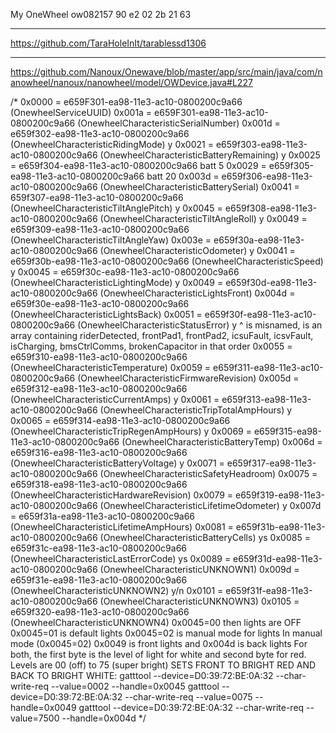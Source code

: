 My OneWheel
ow082157
90 e2 02 2b 21 63

----


https://github.com/TaraHoleInIt/tarablessd1306


----

https://github.com/Nanoux/Onewave/blob/master/app/src/main/java/com/nanowheel/nanoux/nanowheel/model/OWDevice.java#L227

/*
0x0000 = e659F301-ea98-11e3-ac10-0800200c9a66 (OnewheelServiceUUID)
0x001a = e659F301-ea98-11e3-ac10-0800200c9a66 (OnewheelCharacteristicSerialNumber)
0x001d = e659f302-ea98-11e3-ac10-0800200c9a66 (OnewheelCharacteristicRidingMode) y
0x0021 = e659f303-ea98-11e3-ac10-0800200c9a66 (OnewheelCharacteristicBatteryRemaining) y
0x0025 = e659f304-ea98-11e3-ac10-0800200c9a66  batt 5
0x0029 = e659f305-ea98-11e3-ac10-0800200c9a66  batt 20
0x003d = e659f306-ea98-11e3-ac10-0800200c9a66 (OnewheelCharacteristicBatterySerial)
0x0041 = 659f307-ea98-11e3-ac10-0800200c9a66  (OnewheelCharacteristicTiltAnglePitch) y
0x0045 = e659f308-ea98-11e3-ac10-0800200c9a66 (OnewheelCharacteristicTiltAngleRoll)  y
0x0049 = e659f309-ea98-11e3-ac10-0800200c9a66 (OnewheelCharacteristicTiltAngleYaw)
0x003e = e659f30a-ea98-11e3-ac10-0800200c9a66 (OnewheelCharacteristicOdometer) y
0x0041 = e659f30b-ea98-11e3-ac10-0800200c9a66 (OnewheelCharacteristicSpeed) y
0x0045 = e659f30c-ea98-11e3-ac10-0800200c9a66 (OnewheelCharacteristicLightingMode) y
0x0049 = e659f30d-ea98-11e3-ac10-0800200c9a66 (OnewheelCharacteristicLightsFront)
0x004d = e659f30e-ea98-11e3-ac10-0800200c9a66 (OnewheelCharacteristicLightsBack)
0x0051 = e659f30f-ea98-11e3-ac10-0800200c9a66 (OnewheelCharacteristicStatusError) y
^ is misnamed, is an array containing riderDetected, frontPad1, frontPad2, icsuFault, icsvFault, isCharging, bmsCtrlComms, brokenCapacitor in that order
0x0055 = e659f310-ea98-11e3-ac10-0800200c9a66 (OnewheelCharacteristicTemperature)
0x0059 = e659f311-ea98-11e3-ac10-0800200c9a66 (OnewheelCharacteristicFirmwareRevision)
0x005d = e659f312-ea98-11e3-ac10-0800200c9a66 (OnewheelCharacteristicCurrentAmps) y
0x0061 = e659f313-ea98-11e3-ac10-0800200c9a66 (OnewheelCharacteristicTripTotalAmpHours) y
0x0065 = e659f314-ea98-11e3-ac10-0800200c9a66 (OnewheelCharacteristicTripRegenAmpHours) y
0x0069 = e659f315-ea98-11e3-ac10-0800200c9a66 (OnewheelCharacteristicBatteryTemp)
0x006d = e659f316-ea98-11e3-ac10-0800200c9a66 (OnewheelCharacteristicBatteryVoltage) y
0x0071 = e659f317-ea98-11e3-ac10-0800200c9a66 (OnewheelCharacteristicSafetyHeadroom)
0x0075 = e659f318-ea98-11e3-ac10-0800200c9a66 (OnewheelCharacteristicHardwareRevision)
0x0079 = e659f319-ea98-11e3-ac10-0800200c9a66 (OnewheelCharacteristicLifetimeOdometer) y
0x007d = e659f31a-ea98-11e3-ac10-0800200c9a66 (OnewheelCharacteristicLifetimeAmpHours)
0x0081 = e659f31b-ea98-11e3-ac10-0800200c9a66 (OnewheelCharacteristicBatteryCells) ys
0x0085 = e659f31c-ea98-11e3-ac10-0800200c9a66 (OnewheelCharacteristicLastErrorCode) ys
0x0089 = e659f31d-ea98-11e3-ac10-0800200c9a66 (OnewheelCharacteristicUNKNOWN1)
0x009d = e659f31e-ea98-11e3-ac10-0800200c9a66 (OnewheelCharacteristicUNKNOWN2) y/n
0x0101 = e659f31f-ea98-11e3-ac10-0800200c9a66 (OnewheelCharacteristicUNKNOWN3)
0x0105 = e659f320-ea98-11e3-ac10-0800200c9a66 (OnewheelCharacteristicUNKNOWN4)
0x0045=00 then lights are OFF
0x0045=01 is default lights
0x0045=02 is manual mode for lights
In manual mode (0x0045=02) 0x0049 is front lights and 0x004d is back lights
For both, the first byte is the level of light for white and second byte for red. Levels are 00 (off) to 75 (super bright)
SETS FRONT TO BRIGHT RED AND BACK TO BRIGHT WHITE:
gatttool --device=D0:39:72:BE:0A:32 --char-write-req --value=0002 --handle=0x0045
gatttool --device=D0:39:72:BE:0A:32 --char-write-req --value=0075 --handle=0x0049
gatttool --device=D0:39:72:BE:0A:32 --char-write-req --value=7500 --handle=0x004d
*/
